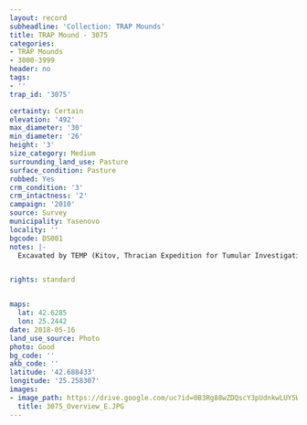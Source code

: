 ```yaml
---
layout: record
subheadline: 'Collection: TRAP Mounds'
title: TRAP Mound - 3075
categories:
- TRAP Mounds
- 3000-3999
header: no
tags:
- ''
trap_id: '3075'

certainty: Certain
elevation: '492'
max_diameter: '30'
min_diameter: '26'
height: '3'
size_category: Medium
surrounding_land_use: Pasture
surface_condition: Pasture
robbed: Yes
crm_condition: '3'
crm_intactness: '2'
campaign: '2010'
source: Survey
municipality: Yasenovo
locality: ''
bgcode: DS001
notes: |-
  Excavated by TEMP (Kitov, Thracian Expedition for Tumular Investigations) in 1995.


rights: standard


maps:
  lat: 42.6285
  lon: 25.2442
date: 2018-05-16
land_use_source: Photo
photo: Good
bg_code: ''
akb_code: ''
latitude: '42.688433'
longitude: '25.258307'
images:
- image_path: https://drive.google.com/uc?id=0B3Rg88wZDQscY3pUdnkwLUY5WVE
  title: 3075_Overview_E.JPG
---
```

